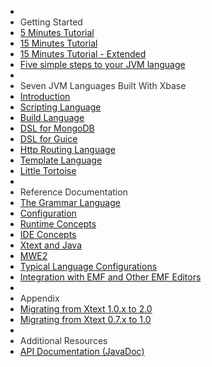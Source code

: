 <ul id="nav-outline" style="margin-left: 0px;">
	<li>&nbsp;</li>
	<li style="color : #333;">Getting Started</li>
	<li><a href="101_five_minutes.html">5 Minutes Tutorial</a>
	</li>
	<li><a href="102_domainmodelwalkthrough.html">15 Minutes Tutorial</a>
	</li>
	<li><a href="103_domainmodelnextsteps.html">15 Minutes Tutorial - Extended</a>
	</li>
	<li><a href="104_jvmdomainmodel.html">Five simple steps to your JVM language</a>
	</li>
	<li>&nbsp;</li>
	<li style="color : #333;">Seven JVM Languages Built With Xbase</li>
	<li><a href="201_sevenlang_introduction.html">Introduction</a>
	</li>
	<li><a href="202_scripting.html">Scripting Language</a>
	</li>
	<li><a href="203_builddsl.html">Build Language</a>
	</li>
	<li><a href="204_mongodb.html">DSL for MongoDB</a>
	</li>
	<li><a href="205_guice.html">DSL for Guice</a>
	</li>
	<li><a href="206_httprouting.html">Http Routing Language</a>
	</li>
	<li><a href="207_template.html">Template Language</a>
	</li>
	<li><a href="208_tortoise.html">Little Tortoise</a>
	</li>
	<li>&nbsp;</li>
	<li style="color : #333;">Reference Documentation</li>
	<li><a href="301_grammarlanguage.html">The Grammar Language</a>
	</li>
	<li><a href="302_configuration.html">Configuration</a>
	</li>
	<li><a href="303_runtime_concepts.html">Runtime Concepts</a>
	</li>
	<li><a href="304_ide_concepts.html">IDE Concepts</a>
	</li>
	<li><a href="305_xbase.html">Xtext and Java</a>
	</li>
	<li><a href="306_mwe2.html">MWE2</a>
	</li>
	<li><a href="307_special_languages.html">Typical Language Configurations</a>
	</li>
	<li><a href="308_emf_integration.html">Integration with EMF and Other EMF Editors</a>
	</li>
	<li>&nbsp;</li>
	<li style="color : #333;">Appendix</li>
	<li><a href="401_migrating_from_1_0_x.html">Migrating from Xtext 1.0.x to 2.0</a>
	</li>
	<li><a href="402_migrating_from_0_7.html">Migrating from Xtext 0.7.x to 1.0</a>
	</li>
	<li>&nbsp;</li>
	<li style="color : #333;">Additional Resources
	<li><a href="{{site.javadoc.xtext}}">API Documentation (JavaDoc)</a>
</ul>